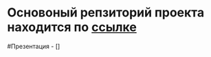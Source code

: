 # Основоный репзиторий проекта находится по [ссылке](https://github.com/riki163/contact_manager)
  
#Презентация - []

